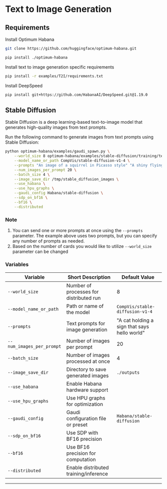 # Text to Image Generation 

## Requirements

Install Optimum Habana

```sh
git clone https://github.com/huggingface/optimum-habana.git

pip install ./optimum-habana
```
Install text to image generation specific requirements

```sh
pip install -r examples/T2I/requirements.txt
```

Install DeepSpeed 

```sh
pip install git+https://github.com/HabanaAI/DeepSpeed.git@1.19.0
```

## Stable Diffusion

Stable Diffusion is a deep learning-based text-to-image model that generates high-quality images from text prompts.


Run the following command to generate images from text prompts using Stable Diffusion:

```sh
python optimum-habana/examples/gaudi_spawn.py \
    --world_size 8 optimum-habana/examples/stable-diffusion/training/text_to_image_generation.py \
    --model_name_or_path CompVis/stable-diffusion-v1-4 \
    --prompts "An image of a squirrel in Picasso style" "A shiny flying horse taking off" \
    --num_images_per_prompt 20 \
    --batch_size 4 \
    --image_save_dir /tmp/stable_diffusion_images \
    --use_habana \
    --use_hpu_graphs \
    --gaudi_config Habana/stable-diffusion \
    --sdp_on_bf16 \
    --bf16 \
    --distributed

```

### Note

1. You can send one or more prompts at once using the `--prompts` parameter. The example above uses two prompts, but you can specify any number of prompts as needed.
2. Based on the number of cards you would like to utilize `--world_size` parameter can be changed 

### Variables 
| Variable                  | Short Description                        | Default Value         |
|---------------------------|------------------------------------------|-----------------------|
| `--world_size`            | Number of processes for distributed run  | 8                     |
| `--model_name_or_path`    | Path or name of the model                | `CompVis/stable-diffusion-v1-4` |
| `--prompts`               | Text prompts for image generation        | "A cat holding a sign that says hello world"                  |
| `--num_images_per_prompt` | Number of images per prompt              | 20                     |
| `--batch_size`            | Number of images processed at once       | 4                     |
| `--image_save_dir`        | Directory to save generated images       | `./outputs`           |
| `--use_habana`            | Enable Habana hardware support           |                  |
| `--use_hpu_graphs`        | Use HPU graphs for optimization          |                  |
| `--gaudi_config`          | Gaudi configuration file or preset       | `Habana/stable-diffusion` |
| `--sdp_on_bf16`           | Use SDP with BF16 precision              |                  |
| `--bf16`                  | Use BF16 precision for computation      |                  |
| `--distributed`           | Enable distributed training/inference    |                  | 
---
